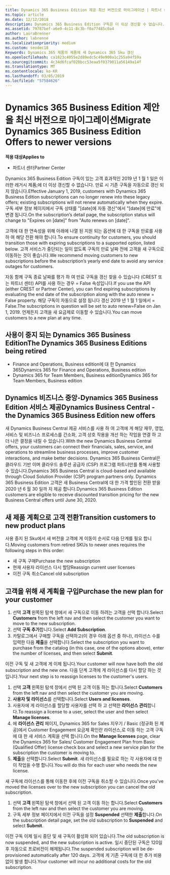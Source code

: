 ```yaml
---
title: Dynamics 365 Business Edition 제공 최신 버전으로 마이그레이션 | 파트너 센터
ms.topic: article
ms.date: 12/12/2018
description: Dynamics 365 Business Edition 구독은 더 이상 갱신할 수 없습니다.
ms.assetid: 79787bef-a6e9-4c11-8c3b-f0a77485c0a4
author: LauraBrenner
ms.author: labrenne
ms.localizationpriority: medium
ms.custom: seodec18
Keywords: Dynamics 365 제품의 제품에 새 Dynamics 365 Sku 갱신
ms.openlocfilehash: ca1823c4055e2d89edc5c49e900a1c255a94f59a
ms.sourcegitcommit: 4c34d6fcaf020bcc53eaa5f0379011a56149a14f
ms.translationtype: MT
ms.contentlocale: ko-KR
ms.lasthandoff: 03/05/2019
ms.locfileid: "57584626"
---
```

# <a name="migrate-dynamics-365-business-edition-offers-to-newer-versions"></a><span data-ttu-id="416f7-104">Dynamics 365 Business Edition 제안을 최신 버전으로 마이그레이션</span><span class="sxs-lookup"><span data-stu-id="416f7-104">Migrate Dynamics 365 Business Edition Offers to newer versions</span></span> 

<span data-ttu-id="416f7-105">**적용 대상**</span><span class="sxs-lookup"><span data-stu-id="416f7-105">**Applies to**</span></span>

- <span data-ttu-id="416f7-106">파트너 센터</span><span class="sxs-lookup"><span data-stu-id="416f7-106">Partner Center</span></span>

<span data-ttu-id="416f7-107">Dynamics 365 Business Edition 구독이 있는 고객 효과적인 2019 년 1 월 1 일은 이러한 레거시 제품;에 더 이상 갱신할 수 없습니다. 만료 시 기존 구독을 자동으로 갱신 되지 않습니다.</span><span class="sxs-lookup"><span data-stu-id="416f7-107">Effective January 1, 2019, customers with Dynamics 365 Business Edition subscriptions can no longer renew into these legacy offers; existing subscriptions will not renew automatically when they expire.</span></span> <span data-ttu-id="416f7-108">구독 세부 정보 페이지에서 구독 상태를 "[date]에 자동 갱신"에서 "[date]에 만료"에 변경 됩니다.</span><span class="sxs-lookup"><span data-stu-id="416f7-108">On the subscription’s detail page, the subscription status will change to "Expires on [date]" from "Auto renews on [date]".</span></span>

<span data-ttu-id="416f7-109">고객에 대 한 연속성을 위해 아래에 나열 된 지원 되는 옵션에 대 한 구독을 만료를 사용 하 여 해당 전환 해야 합니다.</span><span class="sxs-lookup"><span data-stu-id="416f7-109">To ensure continuity for customers, you should transition those with expiring subscriptions to a supported option, listed below.</span></span> <span data-ttu-id="416f7-110">고객 서비스가 중단되는 일이 없도록 구독의 만료 날짜 전에 고객을 새 구독으로 이동하는 것이 좋습니다.</span><span class="sxs-lookup"><span data-stu-id="416f7-110">We recommend moving customers to new subscriptions before the subscription’s yearly end date to avoid any service outages for customers.</span></span>

<span data-ttu-id="416f7-111">자동 함께 구독 종료 날짜를 평가 하 여 만료 구독을 갱신 찾을 수 있습니다 (CREST 또는 파트너 센터) API를 사용 하는 경우 = False 속성입니다.</span><span class="sxs-lookup"><span data-stu-id="416f7-111">If you use the API (either CREST or Partner Center), you can find expiring subscriptions by evaluating the end date of the subscription along with the auto renew = False property.</span></span> <span data-ttu-id="416f7-112">해당 구독이 자동으로 설정 됩니다 갱신 2019 년 1 월 1 일에서 = False.</span><span class="sxs-lookup"><span data-stu-id="416f7-112">The subscriptions in question will be set to auto renew=False on Jan 1, 2019.</span></span> <span data-ttu-id="416f7-113">언제든지 고객을 새 요금제로 이동할 수 있습니다.</span><span class="sxs-lookup"><span data-stu-id="416f7-113">You can move customers to a new plan at any time.</span></span> 

## <a name="the-dynamics-365-business-editions-being-retired"></a><span data-ttu-id="416f7-114">사용이 중지 되는 Dynamics 365 Business Edition</span><span class="sxs-lookup"><span data-stu-id="416f7-114">The Dynamics 365 Business Editions being retired</span></span>

- <span data-ttu-id="416f7-115">Finance and Operations, Business edition에 대 한 Dynamics 365</span><span class="sxs-lookup"><span data-stu-id="416f7-115">Dynamics 365 for Finance and Operations, Business edition</span></span>
- <span data-ttu-id="416f7-116">Dynamics 365 for Team Members, Business edition</span><span class="sxs-lookup"><span data-stu-id="416f7-116">Dynamics 365 for Team Members, Business edition</span></span>

## <a name="dynamics-business-central---the-dynamics-365-business-edition-new-offers"></a><span data-ttu-id="416f7-117">Dynamics 비즈니스 중앙-Dynamics 365 Business Edition 서비스 제공</span><span class="sxs-lookup"><span data-stu-id="416f7-117">Dynamics Business Central - the Dynamics 365 Business Edition new offers</span></span>

<span data-ttu-id="416f7-118">새 Dynamics Business Central 제공 서비스를 사용 하 여 고객에 게 해당 재무, 영업, 서비스 및 비즈니스 프로세스를 간소화, 고객 상호 작용을 개선 하는 작업을 연결 하 고 더 나은 결정을 내릴 수 있습니다.</span><span class="sxs-lookup"><span data-stu-id="416f7-118">With the new Dynamics Business Central offers, your customers can connect their financials, sales, service, and operations to streamline business processes, improve customer interactions, and make better decisions.</span></span> <span data-ttu-id="416f7-119">Dynamics 365 Business Central은 클라우드 기반 이며 클라우드 솔루션 공급자 (CSP) 프로그램 파트너만를 통해 사용할 수 있습니다.</span><span class="sxs-lookup"><span data-stu-id="416f7-119">Dynamics 365 Business Central is cloud-based and available through Cloud Solution Provider (CSP) program partners only.</span></span>
<span data-ttu-id="416f7-120">Dynamics 365 Business Edition 고객은 새 Business Central에 대 한 가격 할인된 전환 받을 2020 년 6 월 30 일까 지 제공 합니다.</span><span class="sxs-lookup"><span data-stu-id="416f7-120">Dynamics 365 Business Edition customers are eligible to receive discounted transition pricing for the new Business Central offers until June 30, 2020.</span></span>

## <a name="transition-customers-to-new-product-plans"></a><span data-ttu-id="416f7-121">새 제품 계획으로 고객 전환</span><span class="sxs-lookup"><span data-stu-id="416f7-121">Transition customers to new product plans</span></span>

 <span data-ttu-id="416f7-122">사용 중지 된 Sku에서 새 버전을 고객에 게 이동이 순서로 다음 단계를 필요 합니다.</span><span class="sxs-lookup"><span data-stu-id="416f7-122">Moving customers from retired SKUs to newer ones requires the following steps in this order:</span></span>

- <span data-ttu-id="416f7-123">새 구독 구매</span><span class="sxs-lookup"><span data-stu-id="416f7-123">Purchase the new subscription</span></span>
- <span data-ttu-id="416f7-124">현재 사용자 라이선스 다시 할당</span><span class="sxs-lookup"><span data-stu-id="416f7-124">Reassign current user licenses</span></span>
- <span data-ttu-id="416f7-125">이전 구독 취소</span><span class="sxs-lookup"><span data-stu-id="416f7-125">Cancel old subscription</span></span>

## <a name="purchase-the-new-plan-for-your-customer"></a><span data-ttu-id="416f7-126">고객을 위해 새 계획을 구입</span><span class="sxs-lookup"><span data-stu-id="416f7-126">Purchase the new plan for your customer</span></span>

1. <span data-ttu-id="416f7-127">선택 **고객** 왼쪽된 탐색 창에서 새 구독으로 이동 하려는 고객을 선택 합니다.</span><span class="sxs-lookup"><span data-stu-id="416f7-127">Select **Customers** from the left nav and then select the customer you want to move to the new subscription.</span></span>
2. <span data-ttu-id="416f7-128">선택 **구독 추가**합니다.</span><span class="sxs-lookup"><span data-stu-id="416f7-128">Select **Add Subscription**.</span></span>
3. <span data-ttu-id="416f7-129">카탈로그에서 구매할 구독을 선택하고(이 경우 아래 옵션 중 하나), 라이선스 수를 입력한 다음 **제출**을 선택합니다.</span><span class="sxs-lookup"><span data-stu-id="416f7-129">Select the subscription you want to purchase from the catalog (in this case, one of the options above), enter the number of licenses, and then select **Submit**.</span></span> 

<span data-ttu-id="416f7-130">이전 구독 및 새 고객에 게 이제 됩니다.</span><span class="sxs-lookup"><span data-stu-id="416f7-130">Your customer will now have both the old subscription and the new one.</span></span> <span data-ttu-id="416f7-131">다음 단계 고객에 게 라이선스를 다시 할당 하는 것입니다.</span><span class="sxs-lookup"><span data-stu-id="416f7-131">Your next step is to reassign licenses to the customer's users.</span></span>

1. <span data-ttu-id="416f7-132">선택 **고객** 왼쪽된 탐색 창에서 선택 된 고객 이동 하는 합니다.</span><span class="sxs-lookup"><span data-stu-id="416f7-132">Select **Customers** from the left nav and then select the customer you are moving.</span></span>
2. <span data-ttu-id="416f7-133">**사용자 및 라이선스**를 선택합니다.</span><span class="sxs-lookup"><span data-stu-id="416f7-133">Select **Users and licenses**.</span></span>
3. <span data-ttu-id="416f7-134">사용자에 게 라이선스를 할당할 사용자를 선택 하 고 선택한 **라이선스 관리**합니다.</span><span class="sxs-lookup"><span data-stu-id="416f7-134">To reassign a license to a user, select the user and then select **Manage licenses**.</span></span> 
4. <span data-ttu-id="416f7-135">에 **라이선스 관리** 페이지, Dynamics 365 for Sales 지우기 / Basic (정규화 된 제공)에서 Customer Engagement 요금제 확인란 라이선스,로 이동 하는 고객 구독에 대 한 새 서비스 계획을 선택 합니다.</span><span class="sxs-lookup"><span data-stu-id="416f7-135">On the **Manage licenses** page, clear the Dynamics 365 for Sales/ Customer Engagement Plan from Basic (Qualified Offer) license check box and select a new service plan for the subscription the customer is moving to.</span></span> 
5. <span data-ttu-id="416f7-136">**제출**을 선택합니다.</span><span class="sxs-lookup"><span data-stu-id="416f7-136">Select **Submit**.</span></span> <span data-ttu-id="416f7-137">새 라이선스를 필요로 하는 각 사용자에 대 한이 작업을 수행 합니다.</span><span class="sxs-lookup"><span data-stu-id="416f7-137">You will do this for each user who needs the new license.</span></span> 

<span data-ttu-id="416f7-138">새 구독에 라이선스를 통해 이동한 후에 이전 구독을 취소할 수 있습니다.</span><span class="sxs-lookup"><span data-stu-id="416f7-138">Once you've moved the licenses over to the new subscription you can cancel the old subscription.</span></span> 

1. <span data-ttu-id="416f7-139">선택 **고객** 왼쪽된 탐색 창에서 선택 된 고객 이동 하는 합니다.</span><span class="sxs-lookup"><span data-stu-id="416f7-139">Select **Customers** from the left nav and then select the customer you are moving.</span></span>
2. <span data-ttu-id="416f7-140">구독 세부 정보 페이지에서 이전 구독을 설정 **Suspended** 선택한 **제출**합니다.</span><span class="sxs-lookup"><span data-stu-id="416f7-140">On the subscription detail page, set the old subscription to **Suspended** and select **Submit**.</span></span>

<span data-ttu-id="416f7-141">이전 구독 이제 일시 중단 및 새 구독이 활성화 되어 있습니다.</span><span class="sxs-lookup"><span data-stu-id="416f7-141">The old subscription is now suspended, and the new subscription is active.</span></span> <span data-ttu-id="416f7-142">일시 중단된 구독은 120일 후 자동으로 프로비전이 해제됩니다.</span><span class="sxs-lookup"><span data-stu-id="416f7-142">The suspended subscription will be de-provisioned automatically after 120 days.</span></span> <span data-ttu-id="416f7-143">고객에 게 기존 구독에 대 한 추가 비용 없이 발생 합니다.</span><span class="sxs-lookup"><span data-stu-id="416f7-143">Your customer will incur no additional costs for the old subscription.</span></span>